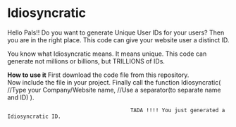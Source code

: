 # Idiosyncratic
Hello Pals!!
Do you want to generate Unique User IDs for your users?
Then you are in the right place.
This code can give your website user a distinct ID.

You know what Idiosyncratic means. It means unique.
This code can generate not millions or billions, but <bold>TRILLIONS</bold> of IDs.

**How to use it**
First download the code file from this repository. <br>
Now include the file in your project.
Finally call the function Idiosyncratic( //Type your Company/Website name, //Use a separator(to separate name and ID) ).

                                           TADA !!!! You just generated a Idiosyncratic ID.



